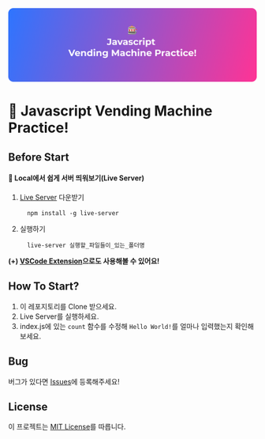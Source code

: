 <img src='./images/readme_preview.png'>

# 💫 Javascript Vending Machine Practice!

## Before Start

#### 📌 Local에서 쉽게 서버 띄워보기(Live Server)

1. [Live Server](https://www.npmjs.com/package/live-server) 다운받기

   ```
     npm install -g live-server
   ```

2. 실행하기

   ```
     live-server 실행할_파일들이_있는_폴더명
   ```

<b>(+) [VSCode Extension](https://marketplace.visualstudio.com/items?itemName=ritwickdey.LiveServer)으로도 사용해볼 수 있어요!</b>

## How To Start?

1. 이 레포지토리를 Clone 받으세요.
2. Live Server를 실행하세요.
3. index.js에 있는 `count` 함수를 수정해 `Hello World!`를 얼마나 입력했는지 확인해보세요.

## Bug

버그가 있다면 [Issues](https://github.com/ddongule/js-vending-machine/issues)에 등록해주세요!

## License

이 프로젝트는 [MIT License](https://github.com/ddongule/js-vending-machine/blob/master/LICENSE)를 따릅니다.
